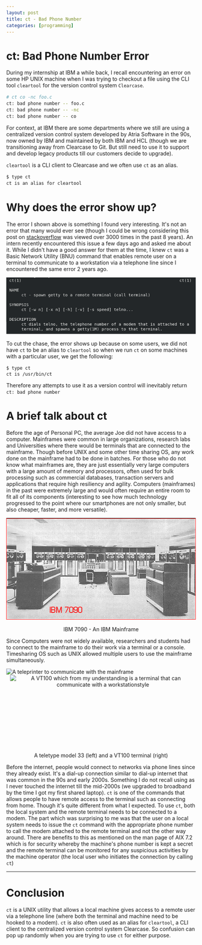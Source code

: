 ```yaml
---
layout: post
title: ct - Bad Phone Number
categories: [programming]
---
```


<style>                                                                         
  iframe {                                                                      
    width: 560px;                                                               
    height: 315px;                                                              
  }                                                                             
                                                                                
  .img_50 {                                                                     
    max-width: 50%;                                                             
  }                                                                             
                                                                                
  .img_60 {                                                                     
    max-width: 60%;                                                             
  }                           
  
  .img_40 {                                                                     
    max-width: 40%;                                                             
  }                                                                             
                                                                                
  .img_33 {                                                                     
    max-width: 30%;                                                             
  }                                                                             
                                                                                
  .multiple_img_div {                                                           
    display: inline-block;                                                      
  }                                                                             
  @media only screen and (max-width: 800px) {                                   
    .img_50, .img_60, .img_40, img_33 {                                         
      max-width: 100%;                                                          
    }                                                                           
                                                                                
    .multiple_img_div {                                                         
      display: block;                                                           
    }                
    
    iframe {                                                                    
      width: 80vw;                                                              
      height: 45vw;                                                             
    }                                                                           
  }                                                                             
                                                                                
  @media                                                                        
  only screen and (-webkit-min-device-pixel-ratio: 1.5),                        
  only screen and (-o-min-device-pixel-ratio: 3/2),                             
  only screen and (min--moz-device-pixel-ratio: 1.5),                           
  only screen and (min-device-pixel-ratio: 1.5){                                
                                                                                
    html,                                                                       
    body{                                                                       
      width:100%;                                                               
      overflow-x:hidden;                                                        
    }                                                                           
                                                                                
  }                                                                             
</style>    


<h1 id = "sec1">ct: Bad Phone Number Error</h1>

During my internship at IBM a while back, I recall encountering an error on 
some HP UNIX machine when I was trying to checkout a file using the CLI tool 
`cleartool` for the version control system `Clearcase`. 

```bash
# ct co -nc foo.c
ct: bad phone number -- foo.c
ct: bad phone number -- -nc
ct: bad phone number -- co
```

For context, at IBM there are some departments where we still are using a 
centralized version control system developed by Atria Software in the 90s, 
now owned by IBM and maintained by both IBM and HCL (though we are 
transitioning away from Clearcase to Git. But still need to use it to 
support and develop legacy products till our customers decide to upgrade).

`cleartool` is a CLI client to Clearcase and we often use `ct` as an alias.

```bash
$ type ct
ct is an alias for cleartool
```

<h1 id = "sec2">Why does the error show up?</h1>

The error I shown above is something I found very interesting. It's not an 
error that many would ever see (though I could be wrong considering this post 
on 
[stackoverflow](https://stackoverflow.com/questions/10416063/clearcase-running-commands-from-a-script-error-bad-phone-number) 
was viewed over 3000 times in the past 8 years). An intern recently 
encountered this issue a few days ago and asked me about it. 
While I didn't have a good answer 
for them at the time, I knew `ct` was a Basic Network Utility (BNU) 
command that enables remote user on a terminal to communicate to a 
workstation via a telephone line since I encountered the same error 2 years 
ago. 

![Man page for ct](https://raw.githubusercontent.com/zakuArbor/blog/master/assets/programming/ct.png)

To cut the chase, the error shows up because on some users, we did not have 
`ct` to be an alias to `cleartool` so when we run `ct` on some machines with 
a particular user, we get the following:

```
$ type ct
ct is /usr/bin/ct
```

Therefore any attempts to use it as a version control will inevitably return 
`ct: bad phone number`

<h1 id = "sec3">A brief talk about ct</h1>

Before the age of Personal PC, the average Joe did not have access to a 
computer. Mainframes were common in large organizations, research labs 
and Universities where there would be terminals that are connected to the 
mainframe. Though before UNIX and some other time sharing OS, any work done 
on the mainframe had to be done in batches. For those who do not know what 
mainframes are, they are just essentially very large computers with a large 
amount of memory and processors, often used for bulk processing such as 
commercial databases, transaction servers and applications that require 
high resiliency and agility. Computers (mainframes) in the past  were 
extremely large and would often require an entire room to fit all of its 
components (interesting to see how much technology progressed to the point 
where our smartphones are not only smaller, but also cheaper, faster, and 
more versatile).

![IBM 7090](https://raw.githubusercontent.com/zakuArbor/blog/master/assets/programming/7090.jpg)
<center>
IBM 7090 - An IBM Mainframe
</center>

Since Computers were not widely available, researchers and students had to 
connect to the mainframe to do their work via a terminal or a console. 
Timesharing OS such as UNIX allowed 
multiple users to use the mainframe simultaneously.

<center>                                                                        
<div style = "display: inline-block;" class = "multiple_img_div center">       
<img src = "https://upload.wikimedia.org/wikipedia/commons/thumb/2/23/TTY33ASR.jpg/220px-TTY33ASR.jpg" 
alt="A teleprinter to communicate with the mainframe" style = "float:left;"/>
<img src = "https://upload.wikimedia.org/wikipedia/commons/9/99/DEC_VT100_terminal.jpg" 
alt="A VT100 which from my understanding is a terminal that can communicate with a workstationstyle"
style = "float:right;height:188px;padding-left: 10px"/>
</div>
<p>A teletype model 33 (left) and a VT100 terminal (right)</p>
</center>

Before the internet, people would connect to networks via 
phone lines since they already exist. It's a dial-up connection similar 
to dial-up internet that was common in the 90s and early 2000s. Something I 
do not recall using as I never touched the internet till the mid-2000s (we 
upgraded to broadband by the time I got my first shared laptop). 
`ct` is one of the commands that 
allows people to have remote access to the terminal such as connecting from 
home. Though it's quite different from what I expected. To use `ct`, both 
the local system and the remote terminal needs to be connected to a modem. The 
part which was surprising to me was that the user on a local system needs to 
issue the `ct` command with the appropriate phone number to call the modem 
attached to the remote terminal and not the other way around. There are 
benefits to this as mentioned on the man page of AIX 7.2 which is for 
security whereby the machine's phone number is kept a secret and the 
remote terminal can be monitored for any suspicious activities by the 
machine operator (the local user who initiates the connection by calling `ct`) 

---

<h1>Conclusion</h1>

`ct` is a UNIX utility that allows a local machine gives access to a remote 
user via a telephone line (where both the terminal and machine need to be 
hooked to a modem). `ct` is also often used as an alias for `cleartool`, a 
CLI client to the centralized version control system Clearcase. So confusion 
can pop up randomly when you are trying to use `ct` for either purpose. 
